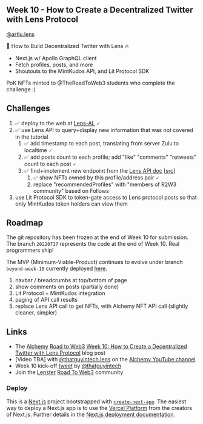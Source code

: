 ## Week 10 - How to Create a Decentralized Twitter with Lens Protocol
[@artlu.lens](https://lenster.xyz/u/artlu.lens)

🥦 How to Build Decentralized Twitter with Lens 🔥

- Next.js w/ Apollo GraphQL client
- Fetch profiles, posts, and more
- Shoutouts to the MintKudos API, and Lit Protocol SDK

PoK NFTs minted to @TheRoadToWeb3 students who complete the challenge :)

## Challenges

1. ✅ deploy to the web at [Lens-AL](https://lens-al.vercel.app/) 🗸
2. ✅ use Lens API to query+display new information that was not covered in the tutorial
   1. ✅ add timestamp to each post, translating from server Zulu to localtime 🗸
   2. ✅ add posts count to each profile; add "like" "comments" "retweets" count to each post 🗸
   3. ✅ find+implement new endpoint from the [Lens API doc](https://docs.lens.xyz) [[src](https://github.com/aave/lens-api-examples)]
      1. ✅ show NFTs owned by this profile/address pair 🗸
      2. replace "recommendedProfiles" with "members of R2W3 community" based on Follows
3. use Lit Protocol SDK to token-gate access to Lens protocol posts so that only MintKudos token holders can view them

## Roadmap

The git repository has been frozen at the end of Week 10 for submission.  The branch `20220717` represents the code at the end of Week 10.  Real programmers ship!

The MVP (Minimum-Viable-Product) continues to evolve under branch `beyond-week-10` currently deployed [here](https://lens-cuxwx7z0d-artlu99.vercel.app/).

1. navbar / breadcrumbs at top/bottom of page
2. show comments on posts (partially done)
3. Lit Protocol + MintKudos integration
4. paging of API call results
5. replace Lens API call to get NFTs, with Alchemy NFT API call (slightly cleaner, simpler)

## Links
* The [Alchemy](https://www.alchemy.com/) [Road to Web3](https://docs.alchemy.com/alchemy/road-to-web3/welcome-to-the-road-to-web3) [Week 10: How to Create a Decentralized Twitter with Lens Protocol](https://docs.alchemy.com/alchemy/road-to-web3/weekly-learning-challenges/10.-how-to-create-a-decentralized-twitter-with-lens-protocol) blog post
* [Video TBA] with [@thatguyintech.lens](https://lenster.xyz/u/thatguyintech.lens) on the [Alchemy YouTube channel](https://www.youtube.com/channel/UCtvTdPZWUwW4whk9CLlCBug)
* Week 10 kick-off [tweet](https://twitter.com/thatguyintech/status/1547585019983499268) by [@thatguyintech](https://twitter.com/thatguyintech)
* Join the [Lenster](https://lenster.xyz) [Road To Web3](https://lenster.xyz/communities/0x25c4-0x0c) community

### Deploy

This is a [Next.js](https://nextjs.org/) project bootstrapped with [`create-next-app`](https://github.com/vercel/next.js/tree/canary/packages/create-next-app). The easiest way to deploy a Next.js app is to use the [Vercel Platform](https://vercel.com/new?utm_medium=default-template&filter=next.js&utm_source=create-next-app&utm_campaign=create-next-app-readme) from the creators of Next.js. Further details in the [Next.js deployment documentation](https://nextjs.org/docs/deployment).
